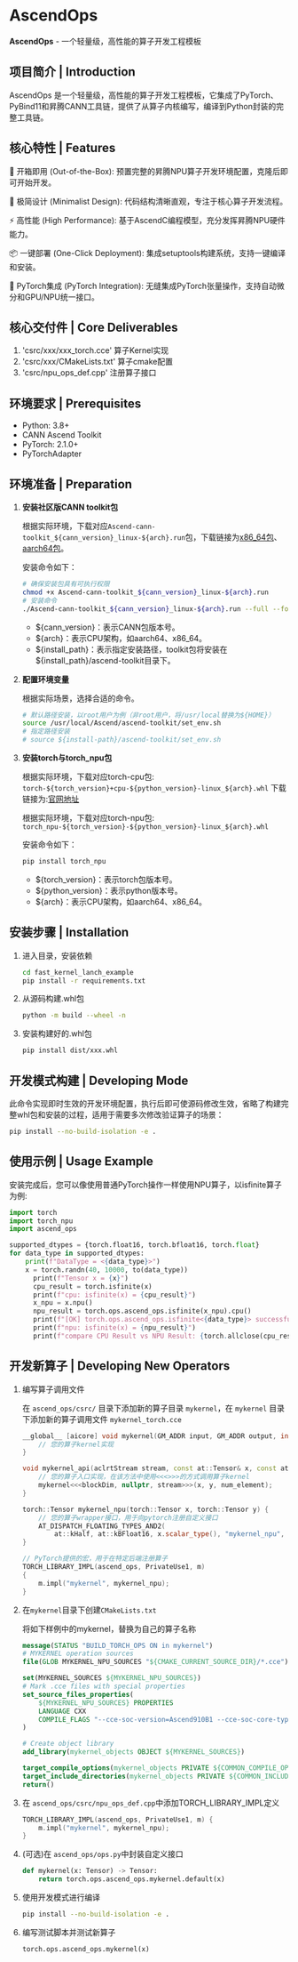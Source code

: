 # AscendOps

**AscendOps** - 一个轻量级，高性能的算子开发工程模板

## 项目简介 | Introduction
AscendOps 是一个轻量级，高性能的算子开发工程模板，它集成了PyTorch、PyBind11和昇腾CANN工具链，提供了从算子内核编写，编译到Python封装的完整工具链。

## 核心特性 | Features
🚀 开箱即用 (Out-of-the-Box): 预置完整的昇腾NPU算子开发环境配置，克隆后即可开始开发。

🧩 极简设计 (Minimalist Design): 代码结构清晰直观，专注于核心算子开发流程。

⚡ 高性能 (High Performance): 基于AscendC编程模型，充分发挥昇腾NPU硬件能力。

📦 一键部署 (One-Click Deployment): 集成setuptools构建系统，支持一键编译和安装。

🔌 PyTorch集成 (PyTorch Integration): 无缝集成PyTorch张量操作，支持自动微分和GPU/NPU统一接口。

## 核心交付件 | Core Deliverables
1. 'csrc/xxx/xxx_torch.cce' 算子Kernel实现
2. 'csrc/xxx/CMakeLists.txt' 算子cmake配置
3. 'csrc/npu_ops_def.cpp' 注册算子接口

## 环境要求 | Prerequisites
*   Python: 3.8+
*   CANN Ascend Toolkit
*   PyTorch: 2.1.0+
*   PyTorchAdapter

## 环境准备 | Preparation

1. **安装社区版CANN toolkit包**

    根据实际环境，下载对应`Ascend-cann-toolkit_${cann_version}_linux-${arch}.run`包，下载链接为[x86_64包](https://ascend-cann.obs.cn-north-4.myhuaweicloud.com/CANN/2025091701_newest/Ascend-cann-toolkit_8.3.RC1_linux-x86_64_tmp.run)、[aarch64包](https://ascend-cann.obs.cn-north-4.myhuaweicloud.com/CANN/2025091701_newest/Ascend-cann-toolkit_8.3.RC1_linux-aarch64_temp.run)。
    
    安装命令如下：

    ```bash
    # 确保安装包具有可执行权限
    chmod +x Ascend-cann-toolkit_${cann_version}_linux-${arch}.run
    # 安装命令
    ./Ascend-cann-toolkit_${cann_version}_linux-${arch}.run --full --force --install-path=${install_path}
    ```
    - \$\{cann\_version\}：表示CANN包版本号。
    - \$\{arch\}：表示CPU架构，如aarch64、x86_64。
    - \$\{install\_path\}：表示指定安装路径，toolkit包将安装在\$\{install\_path\}/ascend-toolkit目录下。

2. **配置环境变量**
	
	根据实际场景，选择合适的命令。

    ```bash
   # 默认路径安装，以root用户为例（非root用户，将/usr/local替换为${HOME}）
   source /usr/local/Ascend/ascend-toolkit/set_env.sh
   # 指定路径安装
   # source ${install-path}/ascend-toolkit/set_env.sh
    ```  
3. **安装torch与torch_npu包**
   
   根据实际环境，下载对应torch-cpu包: `torch-${torch_version}+cpu-${python_version}-linux_${arch}.whl` 下载链接为:[官网地址](http://download.pytorch.org/whl/torch)

   根据实际环境，下载对应torch-npu包: `torch_npu-${torch_version}-${python_version}-linux_${arch}.whl`

   安装命令如下：

    ```sh
    pip install torch_npu
    ```
    
    - \$\{torch\_version\}：表示torch包版本号。
    - \$\{python\_version\}：表示python版本号。
    - \$\{arch\}：表示CPU架构，如aarch64、x86_64。

## 安装步骤 | Installation

1. 进入目录，安装依赖
    ```sh
    cd fast_kernel_lanch_example
    pip install -r requirements.txt
    ```

2. 从源码构建.whl包
    ```sh
    python -m build --wheel -n
    ```

3. 安装构建好的.whl包
    ```sh
    pip install dist/xxx.whl
    ```

## 开发模式构建 | Developing Mode

此命令实现即时生效的开发环境配置，执行后即可使源码修改生效，省略了构建完整whl包和安装的过程，适用于需要多次修改验证算子的场景：
```sh
pip install --no-build-isolation -e .
```

## 使用示例 | Usage Example

安装完成后，您可以像使用普通PyTorch操作一样使用NPU算子，以isfinite算子为例:

```python
import torch
import torch_npu
import ascend_ops

supported_dtypes = {torch.float16, torch.bfloat16, torch.float}
for data_type in supported_dtypes:
    print(f"DataType = <{data_type}>")
    x = torch.randn(40, 10000, to(data_type))
      print(f"Tensor x = {x}")
      cpu_result = torch.isfinite(x)
      print(f"cpu: isfinite(x) = {cpu_result}")
      x_npu = x.npu()
      npu_result = torch.ops.ascend_ops.isfinite(x_npu).cpu()
      print(f"[OK] torch.ops.ascend_ops.isfinite<{data_type}> successfully!")
      print(f"npu: isfinite(x) = {npu_result}")
      print(f"compare CPU Result vs NPU Result: {torch.allclose(cpu_result, npu_result)}\n\n")
```

## 开发新算子 | Developing New Operators
1. 编写算子调用文件
   
    在 `ascend_ops/csrc/` 目录下添加新的算子目录 `mykernel`，在 `mykernel` 目录下添加新的算子调用文件 `mykernel_torch.cce`
    ```c++
    __global__ [aicore] void mykernel(GM_ADDR input, GM_ADDR output, int64_t num_element) {
        // 您的算子kernel实现
    }

    void mykernel_api(aclrtStream stream, const at::Tensor& x, const at::Tensor& y) {
        // 您的算子入口实现，在该方法中使用<<<>>>的方式调用算子kernel
        mykernel<<<blockDim, nullptr, stream>>>(x, y, num_element);
    }

    torch::Tensor mykernel_npu(torch::Tensor x, torch::Tensor y) {
        // 您的算子wrapper接口，用于向pytorch注册自定义接口
        AT_DISPATCH_FLOATING_TYPES_AND2(
            at::kHalf, at::kBFloat16, x.scalar_type(), "mykernel_npu", [&] { mykernel_api(stream, x, y); });
    }

    // PyTorch提供的宏，用于在特定后端注册算子
    TORCH_LIBRARY_IMPL(ascend_ops, PrivateUse1, m)
    {
        m.impl("mykernel", mykernel_npu);
    }
    ```

2. 在`mykernel`目录下创建`CMakeLists.txt`
   
    将如下样例中的mykernel，替换为自己的算子名称
    ```cmake
    message(STATUS "BUILD_TORCH_OPS ON in mykernel")
    # MYKERNEL operation sources
    file(GLOB MYKERNEL_NPU_SOURCES "${CMAKE_CURRENT_SOURCE_DIR}/*.cce")

    set(MYKERNEL_SOURCES ${MYKERNEL_NPU_SOURCES})
    # Mark .cce files with special properties
    set_source_files_properties(
        ${MYKERNEL_NPU_SOURCES} PROPERTIES
        LANGUAGE CXX
        COMPILE_FLAGS "--cce-soc-version=Ascend910B1 --cce-soc-core-type=VecCore --cce-auto-sync"
    )

    # Create object library
    add_library(mykernel_objects OBJECT ${MYKERNEL_SOURCES})

    target_compile_options(mykernel_objects PRIVATE ${COMMON_COMPILE_OPTIONS})
    target_include_directories(mykernel_objects PRIVATE ${COMMON_INCLUDE_DIRS})
    return()
    ```

3. 在 `ascend_ops/csrc/npu_ops_def.cpp`中添加TORCH_LIBRARY_IMPL定义
   
    ```c++
    TORCH_LIBRARY_IMPL(ascend_ops, PrivateUse1, m) {
        m.impl("mykernel", mykernel_npu);
    }
    ```

4. (可选)在 `ascend_ops/ops.py`中封装自定义接口
    ```python
    def mykernel(x: Tensor) -> Tensor:
        return torch.ops.ascend_ops.mykernel.default(x)
    ```

5. 使用开发模式进行编译
    ```bash
    pip install --no-build-isolation -e .
    ```

6. 编写测试脚本并测试新算子
    ```python
    torch.ops.ascend_ops.mykernel(x)
    ```